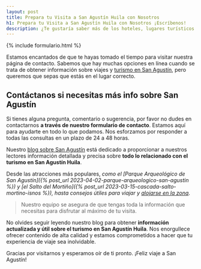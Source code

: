 ```yaml
---
layout: post
title: Prepara tu Visita a San Agustín Huila con Nosotros
h1: Prepara tu Visita a San Agustín Huila con Nosotros ¡Escríbenos!
description: ¿Te gustaría saber más de los hoteles, lugares turísticos y paquetes en San Agustín Huila? Escríbenos.
---
```

{% include formulario.html %}

Estamos encantados de que te hayas tomado el tiempo para visitar nuestra página de contacto. Sabemos que hay muchas opciones en línea cuando se trata de obtener información sobre viajes y [turismo en San Agustín]({{'turismo-san-agustin'|relative_url}}), pero queremos que sepas que estás en el lugar correcto.

## Contáctanos si necesitas más info sobre San Agustín

Si tienes alguna pregunta, comentario o sugerencia, por favor no dudes en contactarnos **a través de nuestro formulario de contacto**. Estamos aquí para ayudarte en todo lo que podamos. Nos esforzamos por responder a todas las consultas en un plazo de 24 a 48 horas.

Nuestro [blog sobre San Agustín](/) está dedicado a proporcionar a nuestros lectores información detallada y precisa sobre **todo lo relacionado con el turismo en San Agustín Huila**.

Desde las atracciones más populares, *como el [Parque Arqueológico de San Agustín]({% post_url 2023-04-02-parque-arqueologico-san-agustin %}) y [el Salto del Mortiño]({% post_url 2023-03-15-cascada-salto-mortino-isnos %}), hasta consejos útiles para viajar y [alojarse en la zona]({{'hoteles-san-agustin'|relative_url}})*.

>Nuestro equipo se asegura de que tengas toda la información que necesitas para disfrutar al máximo de tu visita.

No olvides seguir leyendo nuestro blog para obtener **información actualizada y útil sobre el turismo en San Agustín Huila**. Nos enorgullece ofrecer contenido de alta calidad y estamos comprometidos a hacer que tu experiencia de viaje sea inolvidable.

Gracias por visitarnos y esperamos oír de ti pronto. ¡Feliz viaje a San Agustín!
